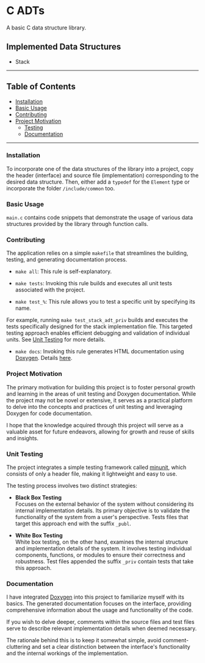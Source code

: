 # C ADTs

A basic C data structure library.  

## Implemented Data Structures

+ Stack

---

## Table of Contents

+ [Installation](#installation)
+ [Basic Usage](#basic-usage)
+ [Contributing](#contributing)
+ [Project Motivation](#project-motivation)
    + [Testing](#unit-testing)
    + [Documentation](#documentation)

---

### Installation

To incorporate one of the data structures of the library into a project, copy 
the header (interface) and source file (implementation) corresponding to the 
desired data structure. Then, either add a `typedef` for the `Element` type or
incorporate the folder `/include/common` too.

### Basic Usage

`main.c` contains code snippets that demonstrate the usage of various data 
structures provided by the library through function calls.

### Contributing

The application relies on a simple `makefile` that streamlines the building, 
testing, and generating documentation process. 

+ `make all`: This rule is self-explanatory.  

+ `make tests`: Invoking this rule builds and executes all unit tests associated 
with the project.  

+ `make test_%`: This rule allows you to test a specific unit by specifying 
its name.  

For example, running `make test_stack_adt_priv` builds and executes the tests 
specifically designed for the stack implementation file. This targeted testing 
approach enables efficient debugging and validation of individual units. See
[Unit Testing](#unit-testing) for more details.  

+ `make docs`: Invoking this rule generates HTML documentation using 
[Doxygen](https://www.doxygen.nl/index.html). Details [here](#documentation).  

### Project Motivation

The primary motivation for building this project is to foster personal growth
and learning in the areas of unit testing and Doxygen documentation. While the
project may not be novel or extensive, it serves as a practical platform to 
delve into the concepts and practices of unit testing and leveraging Doxygen for 
code documentation. 

I hope that the knowledge acquired through this project will serve as a
valuable asset for future endeavors, allowing for growth and reuse of skills 
and insights.

### Unit Testing

The project integrates a simple testing framework called 
[minunit](https://github.com/siu/minunit), which consists of only a header 
file, making it lightweight and easy to use.

The testing process involves two distinct strategies:

+ __Black Box Testing__  
    Focuses on the external behavior of the system without considering its 
    internal implementation details. Its primary objective is to validate the 
	functionality of the system from a user's perspective. Tests files that
    target this approach end with the suffix `_publ`.

+ __White Box Testing__  
    White box testing, on the other hand, examines the internal structure and
    implementation details of the system. It involves testing individual 
    components, functions, or modules to ensure their correctness and 
    robustness. Test files appended the suffix `_priv` contain tests that 
    take this approach.  

###  Documentation 

I have integrated [Doxygen](https://www.doxygen.nl/index.html) into this project 
to familiarize myself with its basics. The generated documentation focuses on
the interface, providing comprehensive information about the usage and
functionality of the code.  

If you wish to delve deeper, comments within the source files and test files 
serve to describe relevant implementation details when deemed necessary.  

The rationale behind this is to keep it somewhat simple, avoid 
comment-cluttering and set a clear distinction between the interface's 
functionality and the internal workings of the implementation.
